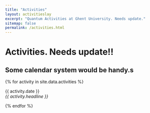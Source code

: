 ```yaml
---
title: "Activities"
layout: activitieslay
excerpt: "Quantum Activities at Ghent University. Needs update."
sitemap: false
permalink: /activities.html
---
```


# Activities. Needs update!!
## Some calendar system would be handy.s

{% for activity in site.data.activities %}
<p>{{ activity.date }} <br>
<em>{{ activity.headline }}</em></p>
{% endfor %}


